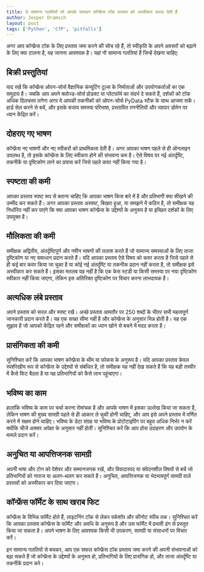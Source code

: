 ```yaml
---
title: 9 सामान्य गलतियाँ जो आपके पायथन कॉन्फ्रेंस टॉक प्रस्ताव को अस्वीकार करवा देती हैं
author: Jesper Dramsch
layout: post
tags: ['Python', 'CfP', 'pitfalls']
---
```


अगर आप कॉन्फ्रेंस टॉक के लिए प्रस्ताव जमा करने की सोच रहे हैं, तो स्वीकृति के अपने अवसरों को बढ़ाने के लिए क्या टालना है, यह जानना आवश्यक है। यहां नौ सामान्य गलतियां हैं जिन्हें देखना चाहिए:

## बिक्री प्रस्तुतियां

याद रखें कि कॉन्फ्रेंस ओपन-सोर्स वैज्ञानिक कंप्यूटिंग टूल्स के निर्माताओं और उपयोगकर्ताओं का एक समुदाय है। जबकि आप अपने क्लोज्ड-सोर्स प्रोडक्ट या प्लेटफॉर्म का संदर्भ दे सकते हैं, दर्शकों को टॉक अधिक दिलचस्प लगेगा अगर वे आपकी तकनीकों को ओपन-सोर्स PyData स्टैक के साथ आजमा सकें। हार्ड सेल करने से बचें, और इसके बजाय समस्या परिभाषा, प्रस्तावित रणनीतियों और व्यापार डोमेन पर ध्यान केंद्रित करें।

## दोहराए गए भाषण

कॉन्फ्रेंस नए भाषणों और नए स्पीकरों को प्राथमिकता देती हैं। अगर आपका भाषण पहले से ही ऑनलाइन उपलब्ध है, तो इसके कॉन्फ्रेंस के लिए स्वीकार होने की संभावना कम है। ऐसे विषय पर नई अंतर्दृष्टि, तकनीकें या दृष्टिकोण लाने का प्रयास करें जिसे पहले कवर नहीं किया गया है।

## स्पष्टता की कमी

आपका प्रस्ताव स्पष्ट रूप से बताना चाहिए कि आपका भाषण किस बारे में है और प्रतिभागी क्या सीखने की उम्मीद कर सकते हैं। अगर आपका प्रस्ताव अस्पष्ट, बिखरा हुआ, या समझने में कठिन है, तो समीक्षक यह निर्धारित नहीं कर पाएंगे कि क्या आपका भाषण कॉन्फ्रेंस के उद्देश्यों के अनुरूप है या इच्छित दर्शकों के लिए उपयुक्त है।

## मौलिकता की कमी

समीक्षक अद्वितीय, अंतर्दृष्टिपूर्ण और नवीन भाषणों की तलाश करते हैं जो सामान्य समस्याओं के लिए ताजा दृष्टिकोण या नए समाधान प्रदान करते हैं। यदि आपका प्रस्ताव ऐसे विषय को कवर करता है जिसे पहले से ही कई बार कवर किया जा चुका है या कोई नई अंतर्दृष्टि या तकनीक प्रदान नहीं करता है, तो समीक्षक इसे अस्वीकार कर सकते हैं। इसका मतलब यह नहीं है कि एक केस स्टडी या किसी समस्या पर नया दृष्टिकोण स्वीकार नहीं किया जाएगा, लेकिन इस अतिरिक्त दृष्टिकोण पर विचार करना लाभदायक है।

## अत्यधिक लंबे प्रस्ताव

अपने प्रस्ताव को सरल और स्पष्ट रखें। अच्छे प्रस्ताव आमतौर पर 250 शब्दों के भीतर सभी महत्वपूर्ण जानकारी प्रदान करते हैं। यह एक सख्त सीमा नहीं है और कॉन्फ्रेंस के अनुसार भिन्न होती है। यह एक सुझाव है जो आपको केंद्रित रहने और समीक्षकों का ध्यान खोने से बचने में मदद करता है।

## प्रासंगिकता की कमी

सुनिश्चित करें कि आपका भाषण कॉन्फ्रेंस के थीम या फोकस के अनुरूप है। यदि आपका प्रस्ताव केवल स्पर्शरेखीय रूप से कॉन्फ्रेंस के उद्देश्यों से संबंधित है, तो समीक्षक यह नहीं देख सकते हैं कि यह बड़ी तस्वीर में कैसे फिट बैठता है या यह प्रतिभागियों को कैसे लाभ पहुंचाएगा।

## भविष्य का काम

हालांकि भविष्य के काम पर चर्चा करना रोमांचक है और आपके भाषण में इसका उल्लेख किया जा सकता है, लेकिन भाषण की मुख्य सामग्री पहले से ही आकार ले चुकी होनी चाहिए, और आप इसे अपने प्रस्ताव में वर्णित करने में सक्षम होने चाहिए। भविष्य के डेटा संग्रह या भविष्य के प्रोटोटाइपिंग पर बहुत अधिक निर्भर न करें क्योंकि चीजें अक्सर अपेक्षा के अनुसार नहीं होतीं। सुनिश्चित करें कि आप ठोस उदाहरण और उपयोग के मामले प्रदान करें।

## अनुचित या आपत्तिजनक सामग्री

अपनी भाषा और टोन को पेशेवर और सम्मानजनक रखें, और विवादास्पद या संवेदनशील विषयों से बचें जो प्रतिभागियों को नाराज या अलग-थलग कर सकते हैं। अनुचित, आपत्तिजनक या भेदभावपूर्ण सामग्री वाले प्रस्तावों को अस्वीकार कर दिया जाएगा।

## कॉन्फ्रेंस फॉर्मेट के साथ खराब फिट

कॉन्फ्रेंस के विभिन्न फॉर्मेट होते हैं, लाइटनिंग टॉक से लेकर वर्कशॉप और कीनोट स्पीच तक। सुनिश्चित करें कि आपका प्रस्ताव कॉन्फ्रेंस के फॉर्मेट और अवधि के अनुरूप है और उस फॉर्मेट में प्रभावी ढंग से प्रस्तुत किया जा सकता है। अपने भाषण के लिए आवश्यक किसी भी उपकरण, सामग्री या संसाधनों पर विचार करें।

इन सामान्य गलतियों से बचकर, आप एक सफल कॉन्फ्रेंस टॉक प्रस्ताव जमा करने की अपनी संभावनाओं को बढ़ा सकते हैं जो कॉन्फ्रेंस के उद्देश्यों के अनुरूप हो, प्रतिभागियों के लिए प्रासंगिक हो, और ताजा अंतर्दृष्टि या तकनीकें प्रदान करे।
